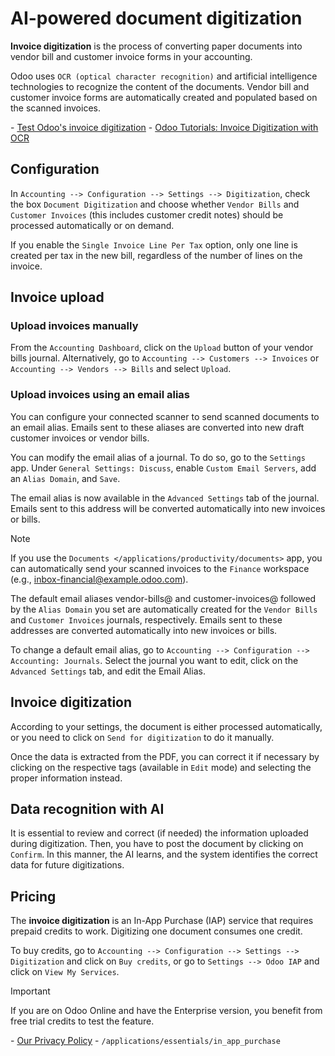 # AI-powered document digitization

**Invoice digitization** is the process of converting paper documents
into vendor bill and customer invoice forms in your accounting.

Odoo uses `OCR (optical character recognition)` and artificial
intelligence technologies to recognize the content of the documents.
Vendor bill and customer invoice forms are automatically created and
populated based on the scanned invoices.

<div class="seealso">

\- [Test Odoo's invoice
digitization](https://www.odoo.com/app/invoice-automation) - [Odoo
Tutorials: Invoice Digitization with
OCR](https://www.odoo.com/slides/slide/digitize-bills-with-ocr-1712)

</div>

## Configuration

In `Accounting --> Configuration --> Settings --> Digitization`, check
the box `Document Digitization` and choose whether `Vendor Bills` and
`Customer Invoices` (this includes customer credit notes) should be
processed automatically or on demand.

If you enable the `Single Invoice Line Per Tax` option, only one line is
created per tax in the new bill, regardless of the number of lines on
the invoice.

## Invoice upload

### Upload invoices manually

From the `Accounting Dashboard`, click on the `Upload` button of your
vendor bills journal. Alternatively, go to
`Accounting --> Customers --> Invoices` or
`Accounting --> Vendors --> Bills` and select `Upload`.

### Upload invoices using an email alias

You can configure your connected scanner to send scanned documents to an
email alias. Emails sent to these aliases are converted into new draft
customer invoices or vendor bills.

You can modify the email alias of a journal. To do so, go to the
`Settings` app. Under `General Settings: Discuss`, enable
`Custom Email Servers`, add an `Alias Domain`, and `Save`.

The email alias is now available in the `Advanced Settings` tab of the
journal. Emails sent to this address will be converted automatically
into new invoices or bills.

> [!NOTE]
> If you use the `Documents </applications/productivity/documents>` app,
> you can automatically send your scanned invoices to the `Finance`
> workspace (e.g.,
> <span class="title-ref">inbox-financial@example.odoo.com</span>).

The default email aliases <span class="title-ref">vendor-bills@</span>
and <span class="title-ref">customer-invoices@</span> followed by the
`Alias Domain` you set are automatically created for the `Vendor Bills`
and `Customer Invoices` journals, respectively. Emails sent to these
addresses are converted automatically into new invoices or bills.

To change a default email alias, go to
`Accounting --> Configuration --> Accounting: Journals`. Select the
journal you want to edit, click on the `Advanced Settings` tab, and edit
the <span class="title-ref">Email Alias</span>.

## Invoice digitization

According to your settings, the document is either processed
automatically, or you need to click on `Send for digitization` to do it
manually.

Once the data is extracted from the PDF, you can correct it if necessary
by clicking on the respective tags (available in `Edit` mode) and
selecting the proper information instead.

## Data recognition with AI

It is essential to review and correct (if needed) the information
uploaded during digitization. Then, you have to post the document by
clicking on `Confirm`. In this manner, the AI learns, and the system
identifies the correct data for future digitizations.

## Pricing

The **invoice digitization** is an In-App Purchase (IAP) service that
requires prepaid credits to work. Digitizing one document consumes one
credit.

To buy credits, go to
`Accounting --> Configuration --> Settings --> Digitization` and click
on `Buy credits`, or go to `Settings --> Odoo IAP` and click on
`View My Services`.

> [!IMPORTANT]
> If you are on Odoo Online and have the Enterprise version, you benefit
> from free trial credits to test the feature.

<div class="seealso">

\- [Our Privacy Policy](https://iap.odoo.com/privacy#header_6) -
`/applications/essentials/in_app_purchase`

</div>
